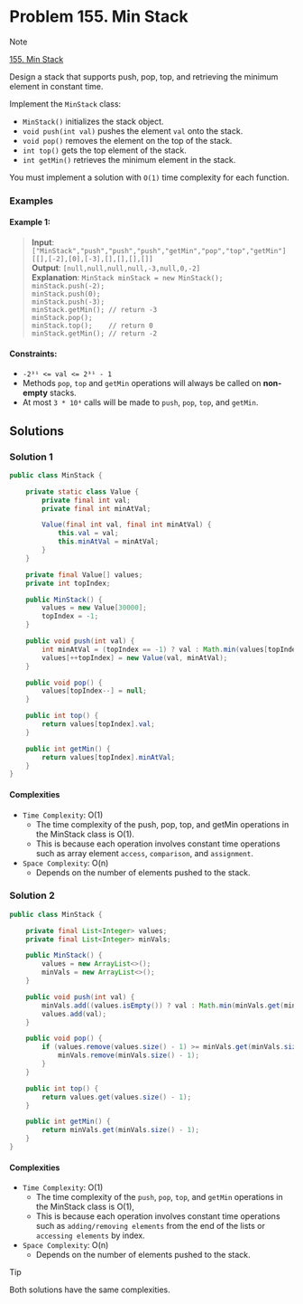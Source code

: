# Problem 155. Min Stack

> [!NOTE]
> [155. Min Stack](https://leetcode.com/problems/min-stack/description/?envType=study-plan-v2&envId=top-interview-150)

Design a stack that supports push, pop, top, and retrieving the minimum element in constant time.

Implement the `MinStack` class:

- `MinStack()` initializes the stack object. 
- `void push(int val)` pushes the element `val` onto the stack.
- `void pop()` removes the element on the top of the stack.
- `int top()` gets the top element of the stack.
- `int getMin()` retrieves the minimum element in the stack.

You must implement a solution with `O(1)` time complexity for each function.

### Examples

#### Example 1:

> **Input**: `["MinStack","push","push","push","getMin","pop","top","getMin"]`<br/>
> `[[],[-2],[0],[-3],[],[],[],[]]`<br/>
> **Output**: `[null,null,null,null,-3,null,0,-2]`<br/>
> **Explanation**: 
> `MinStack minStack = new MinStack();`<br/>
> `minStack.push(-2);`<br/>
> `minStack.push(0);`<br/>
> `minStack.push(-3);`<br/>
> `minStack.getMin(); // return -3`<br/>
> `minStack.pop();`<br/>
> `minStack.top();    // return 0`<br/>
> `minStack.getMin(); // return -2`

#### Constraints:

- `-2³¹ <= val <= 2³¹ - 1`
- Methods `pop`, `top` and `getMin` operations will always be called on **non-empty** stacks.
- At most `3 * 10⁴` calls will be made to `push`, `pop`, `top`, and `getMin`.

## Solutions

### Solution 1

```java
public class MinStack {

    private static class Value {
        private final int val;
        private final int minAtVal;

        Value(final int val, final int minAtVal) {
            this.val = val;
            this.minAtVal = minAtVal;
        }
    }

    private final Value[] values;
    private int topIndex;

    public MinStack() {
        values = new Value[30000];
        topIndex = -1;
    }

    public void push(int val) {
        int minAtVal = (topIndex == -1) ? val : Math.min(values[topIndex].minAtVal, val);
        values[++topIndex] = new Value(val, minAtVal);
    }

    public void pop() {
        values[topIndex--] = null;
    }

    public int top() {
        return values[topIndex].val;
    }

    public int getMin() {
        return values[topIndex].minAtVal;
    }
}
```

#### Complexities

- `Time Complexity`: O(1)
    - The time complexity of the push, pop, top, and getMin operations in the MinStack class is O(1).
    - This is because each operation involves constant time operations such as array element `access`, `comparison`, and `assignment`.
- `Space Complexity`: O(n)
    - Depends on the number of elements pushed to the stack.

### Solution 2

```java
public class MinStack {

    private final List<Integer> values;
    private final List<Integer> minVals;

    public MinStack() {
        values = new ArrayList<>();
        minVals = new ArrayList<>();
    }

    public void push(int val) {
        minVals.add((values.isEmpty()) ? val : Math.min(minVals.get(minVals.size() - 1), val));
        values.add(val);
    }

    public void pop() {
        if (values.remove(values.size() - 1) >= minVals.get(minVals.size() - 1)) {
            minVals.remove(minVals.size() - 1);
        }
    }

    public int top() {
        return values.get(values.size() - 1);
    }

    public int getMin() {
        return minVals.get(minVals.size() - 1);
    }
}
```

#### Complexities

- `Time Complexity`: O(1)
    - The time complexity of the `push`, `pop`, `top`, and `getMin` operations in the MinStack class is O(1),
    - This is because each operation involves constant time operations such as `adding/removing elements` from the end of the lists or `accessing elements` by index.
- `Space Complexity`: O(n)
  - Depends on the number of elements pushed to the stack.

> [!TIP]
> Both solutions have the same complexities.
